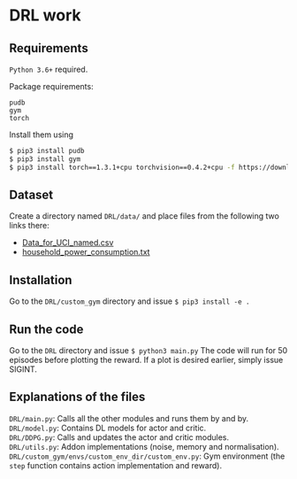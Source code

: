 # DRL work

## Requirements

`Python 3.6+` required.

Package requirements:  

```
pudb
gym
torch
```

Install them using

```bash
$ pip3 install pudb
$ pip3 install gym
$ pip3 install torch==1.3.1+cpu torchvision==0.4.2+cpu -f https://download.pytorch.org/whl/torch_stable.html # CPU-only variant
```
## Dataset

Create a directory named `DRL/data/` and place files from the following two links there:  

* [Data_for_UCI_named.csv](https://drive.google.com/file/d/1FD94EPju0MJVcIbU5adO51as7_MWTdV4/view?usp=drive_web)
* [household_power_consumption.txt](https://drive.google.com/file/d/1i-COvbDSLBoAgWeurD-pYhUTft7nenm2/view?usp=drive_web)

## Installation

Go to the `DRL/custom_gym` directory and issue `$ pip3 install -e .`  

## Run the code

Go to the `DRL` directory and issue `$ python3 main.py`
The code will run for 50 episodes before plotting the reward. If a plot is desired earlier, simply issue SIGINT.

## Explanations of the files

`DRL/main.py`: Calls all the other modules and runs them by and by.  
`DRL/model.py`: Contains DL models for actor and critic.  
`DRL/DDPG.py`: Calls and updates the actor and critic modules.  
`DRL/utils.py`: Addon implementations (noise, memory and normalisation).  
`DRL/custom_gym/envs/custom_env_dir/custom_env.py`: Gym environment (the `step` function contains action implementation and reward).  
